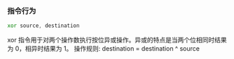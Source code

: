 ### 指令行为
```asm
xor source, destination
```
xor 指令用于对两个操作数执行按位异或操作。异或的特点是当两个位相同时结果为 0，相异时结果为 1。
操作规则: destination = destination ^ source